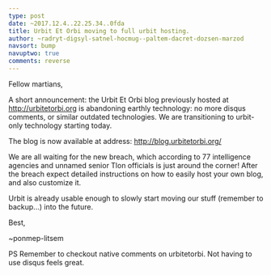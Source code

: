 ```yaml
---
type: post
date: ~2017.12.4..22.25.34..0fda
title: Urbit Et Orbi moving to full urbit hosting.
author: ~radryt-digsyl-satnel-hocmug--paltem-dacret-dozsen-marzod
navsort: bump
navuptwo: true
comments: reverse
---
```


Fellow martians,

A short announcement: the Urbit Et Orbi blog previously hosted at http://urbitetorbi.org
is abandoning earthly technology: no more disqus comments, or similar outdated technologies.
We are transitioning to urbit-only technology starting today.

The blog is now available at address: http://blog.urbitetorbi.org/

We are all waiting for the new breach, which according to 77 intelligence agencies and unnamed senior Tlon officials is just around the corner!
After the breach expect detailed instructions on how to easily
host your own blog, and also customize it.

Urbit is already usable enough to slowly start moving our stuff (remember to backup...)
into the future. 

Best,

~ponmep-litsem

PS
Remember to checkout native comments on urbitetorbi. Not having to use disqus feels great.
